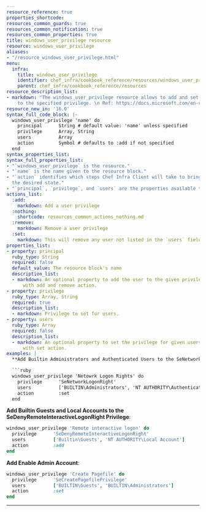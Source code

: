 ```yaml
---
resource_reference: true
properties_shortcode:
resources_common_guards: true
resources_common_notification: true
resources_common_properties: true
title: windows_user_privilege resource
resource: windows_user_privilege
aliases:
- "/resource_windows_user_privilege.html"
menu:
  infra:
    title: windows_user_privilege
    identifier: chef_infra/cookbook_reference/resources/windows_user_privilege windows_user_privilege
    parent: chef_infra/cookbook_reference/resources
resource_description_list:
- markdown: "The windows_user_privilege resource allows to add and set principal (User/Group)
    to the specified privilege. \n Ref: https://docs.microsoft.com/en-us/windows/security/threat-protection/security-policy-settings/user-rights-assignment"
resource_new_in: '16.0'
syntax_full_code_block: |-
  windows_user_privilege 'name' do
    principal      String # default value: 'name' unless specified
    privilege      Array, String
    users          Array
    action         Symbol # defaults to :add if not specified
  end
syntax_properties_list:
syntax_full_properties_list:
- "`windows_user_privilege` is the resource."
- "`name` is the name given to the resource block."
- "`action` identifies which steps Chef Infra Client will take to bring the node into
  the desired state."
- "`principal`, `privilege`, and `users` are the properties available to this resource."
actions_list:
  :add:
    markdown: Add a user privilege
  :nothing:
    shortcode: resources_common_actions_nothing.md
  :remove:
    markdown: Remove a user privilege
  :set:
    markdown: This will remove any user not listed in the `users` field and only allow what is listed what was provided to remain.
properties_list:
- property: principal
  ruby_type: String
  required: false
  default_value: The resource block's name
  description_list:
  - markdown: An optional property to add the user to the given privilege. Use only
      with add and remove action.
- property: privilege
  ruby_type: Array, String
  required: true
  description_list:
  - markdown: Privilege to set for users.
- property: users
  ruby_type: Array
  required: false
  description_list:
  - markdown: An optional property to set the privilege for given users. Use only
      with set action.
examples: |
  **Add Builtin Administrators and Authenticated Users to the SeNetworkLogonRight Privilege**:

  ```ruby
  windows_user_privilege 'Netowrk Logon Rights' do
    privilege      'SeNetworkLogonRight'
    users          ['BUILTIN\Administrators', 'NT AUTHORITY\Authenticated Users']
    action         :set
  end
  ```

  **Add Builtin Guests and Local Accounts to the SeDenyRemoteInteractiveLogonRight Privilege**:

  ```ruby
  windows_user_privilege 'Remote interactive logon' do
    privilege      'SeDenyRemoteInteractiveLogonRight'
    users          ['Builtin\Guests', 'NT AUTHORITY\Local Account']
    action         :add
  end
  ```

  **Add Enable Admin Account**:

  ```ruby
  windows_user_privilege 'Create Pagefile' do
    privilege      'SeCreatePagefilePrivilege'
    users          ['BUILTIN\Guests', 'BUILTIN\Administrators']
    action         :set
  end
  ```
---
```

